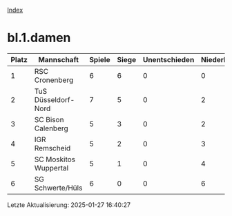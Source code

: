 [Index](./README.md)

# bl.1.damen

| Platz |  Mannschaft |  Spiele |  Siege |  Unentschieden |  Niederlagen |  Tore |  Differenz |  Punkte | 
| --- |  --- |  --- |  --- |  --- |  --- |  --- |  --- |  --- |  
|  1 |   RSC Cronenberg |   6 |   6 |   0 |   0 |   45:9 |   36 |   18 |  
|  2 |   TuS Düsseldorf-Nord |   7 |   5 |   0 |   2 |   35:20 |   15 |   14 |  
|  3 |   SC Bison Calenberg |   5 |   3 |   0 |   2 |   29:7 |   22 |   9 |  
|  4 |   IGR Remscheid |   5 |   2 |   0 |   3 |   21:14 |   7 |   7 |  
|  5 |   SC Moskitos Wuppertal |   5 |   1 |   0 |   4 |   11:43 |   -32 |   3 |  
|  6 |   SG Schwerte/Hüls |   6 |   0 |   0 |   6 |   10:58 |   -48 |   0 |  


Letzte Aktualisierung: 2025-01-27 16:40:27